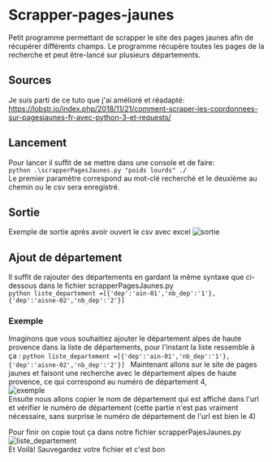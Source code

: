 # Scrapper-pages-jaunes
Petit programme permettant de scrapper le site des  pages jaunes afin de récupérer différents champs. Le programme récupère toutes les pages de la recherche et peut être-lancé sur plusieurs départements.  

## Sources
Je suis parti de ce tuto que j'ai amélioré et réadapté: https://lobstr.io/index.php/2018/11/21/comment-scraper-les-coordonnees-sur-pagesjaunes-fr-avec-python-3-et-requests/

## Lancement
Pour lancer il suffit de se mettre dans une console et de faire:  
```python .\scrapperPagesJaunes.py "poids lourds" ./ ```  
Le premier paramètre correspond au mot-clé recherché et le deuxième au chemin ou le csv sera enregistré.


## Sortie
Exemple de sortie après avoir ouvert le csv avec excel
![sortie](Out.png)

## Ajout de département
Il suffit de rajouter des départements en gardant la même syntaxe que ci-dessous dans le fichier scrapperPagesJaunes.py  
    ```python
        liste_departement =[{'dep':'ain-01','nb_dep':'1'},{'dep':'aisne-02','nb_dep':'2'}]
    ```
### Exemple 
Imaginons que vous souhaitiez ajouter le département alpes de haute provence dans la liste de départements, pour l'instant la liste ressemble à ça :
    ```python
        liste_departement =[{'dep':'ain-01','nb_dep':'1'},{'dep':'aisne-02','nb_dep':'2'}]
    ```
Maintenant allons sur le site de pages jaunes et faisont une recherche avec le département alpes de haute provence, ce qui correspond au numéro de département 4,  
![exemple](exemple.png)  
Ensuite nous allons copier le nom de département qui est affiché dans l'url et vérifier le numéro de département (cette partie n'est pas vraiment nécessaire, sans surprise le numéro de département de l'url est bien le 4)

Pour finir on copie tout ça dans notre fichier scrapperPajesJaunes.py  
    ![liste_departement](liste_departement.png)  
Et Voilà! Sauvegardez votre fichier et c'est bon 
